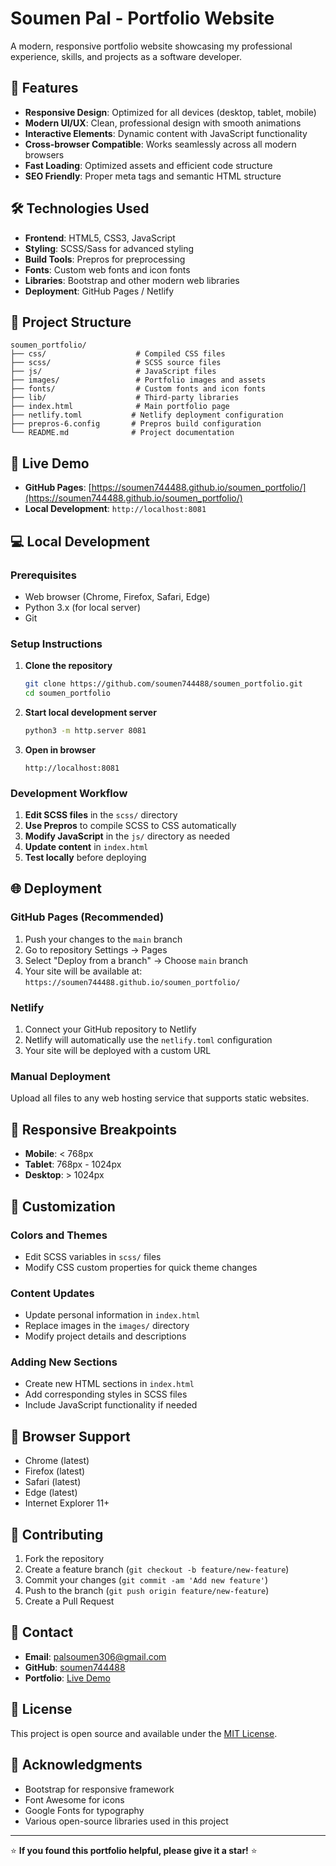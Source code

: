 # Soumen Pal - Portfolio Website

A modern, responsive portfolio website showcasing my professional experience, skills, and projects as a software developer.

## 🌟 Features

- **Responsive Design**: Optimized for all devices (desktop, tablet, mobile)
- **Modern UI/UX**: Clean, professional design with smooth animations
- **Interactive Elements**: Dynamic content with JavaScript functionality
- **Cross-browser Compatible**: Works seamlessly across all modern browsers
- **Fast Loading**: Optimized assets and efficient code structure
- **SEO Friendly**: Proper meta tags and semantic HTML structure

## 🛠️ Technologies Used

- **Frontend**: HTML5, CSS3, JavaScript
- **Styling**: SCSS/Sass for advanced styling
- **Build Tools**: Prepros for preprocessing
- **Fonts**: Custom web fonts and icon fonts
- **Libraries**: Bootstrap and other modern web libraries
- **Deployment**: GitHub Pages / Netlify

## 📁 Project Structure

```
soumen_portfolio/
├── css/                    # Compiled CSS files
├── scss/                   # SCSS source files
├── js/                     # JavaScript files
├── images/                 # Portfolio images and assets
├── fonts/                  # Custom fonts and icon fonts
├── lib/                    # Third-party libraries
├── index.html              # Main portfolio page
├── netlify.toml           # Netlify deployment configuration
├── prepros-6.config       # Prepros build configuration
└── README.md              # Project documentation
```

## 🚀 Live Demo

- **GitHub Pages**: [https://soumen744488.github.io/soumen_portfolio/](https://soumen744488.github.io/soumen_portfolio/)
- **Local Development**: `http://localhost:8081`

## 💻 Local Development

### Prerequisites

- Web browser (Chrome, Firefox, Safari, Edge)
- Python 3.x (for local server)
- Git

### Setup Instructions

1. **Clone the repository**
   ```bash
   git clone https://github.com/soumen744488/soumen_portfolio.git
   cd soumen_portfolio
   ```

2. **Start local development server**
   ```bash
   python3 -m http.server 8081
   ```

3. **Open in browser**
   ```
   http://localhost:8081
   ```

### Development Workflow

1. **Edit SCSS files** in the `scss/` directory
2. **Use Prepros** to compile SCSS to CSS automatically
3. **Modify JavaScript** in the `js/` directory as needed
4. **Update content** in `index.html`
5. **Test locally** before deploying

## 🌐 Deployment

### GitHub Pages (Recommended)

1. Push your changes to the `main` branch
2. Go to repository Settings → Pages
3. Select "Deploy from a branch" → Choose `main` branch
4. Your site will be available at: `https://soumen744488.github.io/soumen_portfolio/`

### Netlify

1. Connect your GitHub repository to Netlify
2. Netlify will automatically use the `netlify.toml` configuration
3. Your site will be deployed with a custom URL

### Manual Deployment

Upload all files to any web hosting service that supports static websites.

## 📱 Responsive Breakpoints

- **Mobile**: < 768px
- **Tablet**: 768px - 1024px
- **Desktop**: > 1024px

## 🎨 Customization

### Colors and Themes
- Edit SCSS variables in `scss/` files
- Modify CSS custom properties for quick theme changes

### Content Updates
- Update personal information in `index.html`
- Replace images in the `images/` directory
- Modify project details and descriptions

### Adding New Sections
- Create new HTML sections in `index.html`
- Add corresponding styles in SCSS files
- Include JavaScript functionality if needed

## 📄 Browser Support

- Chrome (latest)
- Firefox (latest)
- Safari (latest)
- Edge (latest)
- Internet Explorer 11+

## 🤝 Contributing

1. Fork the repository
2. Create a feature branch (`git checkout -b feature/new-feature`)
3. Commit your changes (`git commit -am 'Add new feature'`)
4. Push to the branch (`git push origin feature/new-feature`)
5. Create a Pull Request

## 📧 Contact

- **Email**: palsoumen306@gmail.com
- **GitHub**: [soumen744488](https://github.com/soumen744488)
- **Portfolio**: [Live Demo](https://soumen744488.github.io/soumen_portfolio/)

## 📝 License

This project is open source and available under the [MIT License](LICENSE).

## 🙏 Acknowledgments

- Bootstrap for responsive framework
- Font Awesome for icons
- Google Fonts for typography
- Various open-source libraries used in this project

---

⭐ **If you found this portfolio helpful, please give it a star!** ⭐
